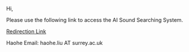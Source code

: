 Hi,

Please use the following link to access the AI Sound Searching System.

[Redirection Link](http://8.tcp.eu.ngrok.io:20184)

Haohe
Email: haohe.liu AT surrey.ac.uk

